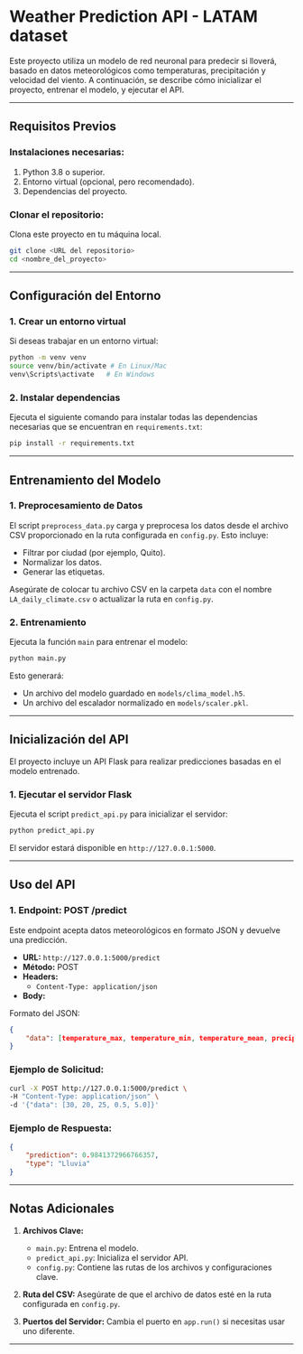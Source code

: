 # Weather Prediction API - LATAM dataset

Este proyecto utiliza un modelo de red neuronal para predecir si lloverá, basado en datos meteorológicos como temperaturas, precipitación y velocidad del viento. A continuación, se describe cómo inicializar el proyecto, entrenar el modelo, y ejecutar el API.

---

## **Requisitos Previos**

### **Instalaciones necesarias:**
1. Python 3.8 o superior.
2. Entorno virtual (opcional, pero recomendado).
3. Dependencias del proyecto.

### **Clonar el repositorio:**
Clona este proyecto en tu máquina local.

```bash
git clone <URL del repositorio>
cd <nombre_del_proyecto>
```

---

## **Configuración del Entorno**

### **1. Crear un entorno virtual**

Si deseas trabajar en un entorno virtual:

```bash
python -m venv venv
source venv/bin/activate # En Linux/Mac
venv\Scripts\activate   # En Windows
```

### **2. Instalar dependencias**

Ejecuta el siguiente comando para instalar todas las dependencias necesarias que se encuentran en `requirements.txt`:

```bash
pip install -r requirements.txt
```

---

## **Entrenamiento del Modelo**

### **1. Preprocesamiento de Datos**

El script `preprocess_data.py` carga y preprocesa los datos desde el archivo CSV proporcionado en la ruta configurada en `config.py`. Esto incluye:
- Filtrar por ciudad (por ejemplo, Quito).
- Normalizar los datos.
- Generar las etiquetas.

Asegúrate de colocar tu archivo CSV en la carpeta `data` con el nombre `LA_daily_climate.csv` o actualizar la ruta en `config.py`.

### **2. Entrenamiento**

Ejecuta la función `main` para entrenar el modelo:

```bash
python main.py
```

Esto generará:
- Un archivo del modelo guardado en `models/clima_model.h5`.
- Un archivo del escalador normalizado en `models/scaler.pkl`.

---

## **Inicialización del API**

El proyecto incluye un API Flask para realizar predicciones basadas en el modelo entrenado.

### **1. Ejecutar el servidor Flask**

Ejecuta el script `predict_api.py` para inicializar el servidor:

```bash
python predict_api.py
```

El servidor estará disponible en `http://127.0.0.1:5000`.

---

## **Uso del API**

### **1. Endpoint: POST /predict**

Este endpoint acepta datos meteorológicos en formato JSON y devuelve una predicción.

- **URL:** `http://127.0.0.1:5000/predict`
- **Método:** POST
- **Headers:**
  - `Content-Type: application/json`
- **Body:**

Formato del JSON:
```json
{
    "data": [temperature_max, temperature_min, temperature_mean, precipitation, wind_speed]
}
```

### **Ejemplo de Solicitud:**

```bash
curl -X POST http://127.0.0.1:5000/predict \
-H "Content-Type: application/json" \
-d '{"data": [30, 20, 25, 0.5, 5.0]}'
```

### **Ejemplo de Respuesta:**

```json
{
    "prediction": 0.9841372966766357,
    "type": "Lluvia"
}
```

---

## **Notas Adicionales**

1. **Archivos Clave:**
   - `main.py`: Entrena el modelo.
   - `predict_api.py`: Inicializa el servidor API.
   - `config.py`: Contiene las rutas de los archivos y configuraciones clave.

2. **Ruta del CSV:**
   Asegúrate de que el archivo de datos esté en la ruta configurada en `config.py`.

3. **Puertos del Servidor:**
   Cambia el puerto en `app.run()` si necesitas usar uno diferente.

---
